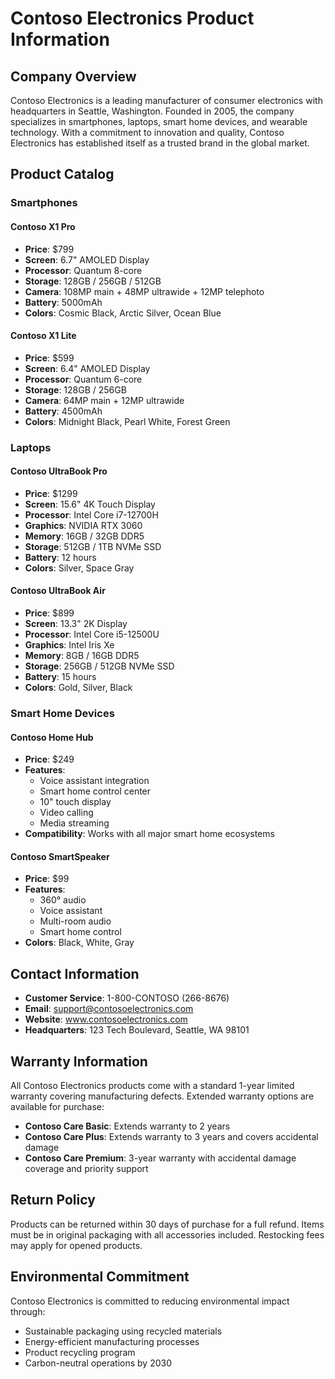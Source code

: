 # Contoso Electronics Product Information

## Company Overview

Contoso Electronics is a leading manufacturer of consumer electronics with headquarters in Seattle, Washington. Founded in 2005, the company specializes in smartphones, laptops, smart home devices, and wearable technology. With a commitment to innovation and quality, Contoso Electronics has established itself as a trusted brand in the global market.

## Product Catalog

### Smartphones

#### Contoso X1 Pro
- **Price**: $799
- **Screen**: 6.7" AMOLED Display
- **Processor**: Quantum 8-core
- **Storage**: 128GB / 256GB / 512GB
- **Camera**: 108MP main + 48MP ultrawide + 12MP telephoto
- **Battery**: 5000mAh
- **Colors**: Cosmic Black, Arctic Silver, Ocean Blue

#### Contoso X1 Lite
- **Price**: $599
- **Screen**: 6.4" AMOLED Display
- **Processor**: Quantum 6-core
- **Storage**: 128GB / 256GB
- **Camera**: 64MP main + 12MP ultrawide
- **Battery**: 4500mAh
- **Colors**: Midnight Black, Pearl White, Forest Green

### Laptops

#### Contoso UltraBook Pro
- **Price**: $1299
- **Screen**: 15.6" 4K Touch Display
- **Processor**: Intel Core i7-12700H
- **Graphics**: NVIDIA RTX 3060
- **Memory**: 16GB / 32GB DDR5
- **Storage**: 512GB / 1TB NVMe SSD
- **Battery**: 12 hours
- **Colors**: Silver, Space Gray

#### Contoso UltraBook Air
- **Price**: $899
- **Screen**: 13.3" 2K Display
- **Processor**: Intel Core i5-12500U
- **Graphics**: Intel Iris Xe
- **Memory**: 8GB / 16GB DDR5
- **Storage**: 256GB / 512GB NVMe SSD
- **Battery**: 15 hours
- **Colors**: Gold, Silver, Black

### Smart Home Devices

#### Contoso Home Hub
- **Price**: $249
- **Features**:
  - Voice assistant integration
  - Smart home control center
  - 10" touch display
  - Video calling
  - Media streaming
- **Compatibility**: Works with all major smart home ecosystems

#### Contoso SmartSpeaker
- **Price**: $99
- **Features**:
  - 360° audio
  - Voice assistant
  - Multi-room audio
  - Smart home control
- **Colors**: Black, White, Gray

## Contact Information

- **Customer Service**: 1-800-CONTOSO (266-8676)
- **Email**: support@contosoelectronics.com
- **Website**: www.contosoelectronics.com
- **Headquarters**: 123 Tech Boulevard, Seattle, WA 98101

## Warranty Information

All Contoso Electronics products come with a standard 1-year limited warranty covering manufacturing defects. Extended warranty options are available for purchase:

- **Contoso Care Basic**: Extends warranty to 2 years
- **Contoso Care Plus**: Extends warranty to 3 years and covers accidental damage
- **Contoso Care Premium**: 3-year warranty with accidental damage coverage and priority support

## Return Policy

Products can be returned within 30 days of purchase for a full refund. Items must be in original packaging with all accessories included. Restocking fees may apply for opened products.

## Environmental Commitment

Contoso Electronics is committed to reducing environmental impact through:
- Sustainable packaging using recycled materials
- Energy-efficient manufacturing processes
- Product recycling program
- Carbon-neutral operations by 2030

